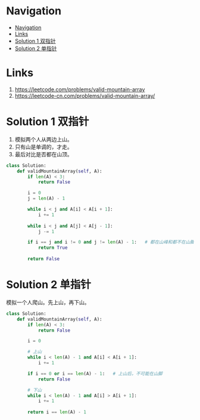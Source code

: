 # Navigation
- [Navigation](#navigation)
- [Links](#links)
- [Solution 1 双指针](#solution-1-%e5%8f%8c%e6%8c%87%e9%92%88)
- [Solution 2 单指针](#solution-2-%e5%8d%95%e6%8c%87%e9%92%88)

# Links
1. https://leetcode.com/problems/valid-mountain-array
2. https://leetcode-cn.com/problems/valid-mountain-array/


# Solution 1 双指针
1. 模拟两个人从两边上山。
2. 只有山是单调的，才走。
3. 最后对比是否都在山顶。

```python
class Solution:
    def validMountainArray(self, A):
        if len(A) < 3:
            return False

        i = 0
        j = len(A) - 1

        while i < j and A[i] < A[i + 1]:
            i += 1
        
        while i < j and A[j] < A[j - 1]:
            j -= 1

        if i == j and i != 0 and j != len(A) - 1:   # 都在山峰和都不在山脚
            return True
        
        return False
``` 

# Solution 2 单指针
模拟一个人爬山。先上山，再下山。
```python
class Solution:
    def validMountainArray(self, A):
        if len(A) < 3:
            return False

        i = 0

        # 上山
        while i < len(A) - 1 and A[i] < A[i + 1]:
            i += 1

        if i == 0 or i == len(A) - 1:   # 上山后，不可能在山脚
            return False

        # 下山
        while i < len(A) - 1 and A[i] > A[i + 1]:
            i += 1
        
        return i == len(A) - 1
```